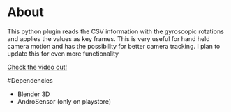 # About
This python plugin reads the CSV information with the gyroscopic rotations and applies the values as key frames. This is very useful for hand held camera motion and has the possibility for better camera tracking. I plan to update this for even more functionality

[Check the video out!](https://www.youtube.com/watch?v=cvZW-5rmvbo)

#Dependencies
* Blender 3D
* AndroSensor (only on playstore)
